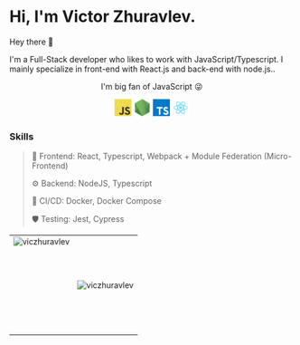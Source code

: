 # Hi, I'm Victor Zhuravlev.

Hey there 👋

I'm a Full-Stack developer who likes to work with JavaScript/Typescript. I mainly specialize in front-end with React.js and back-end with node.js..

<div align="center">
  <p>I'm big fan of JavaScript 😜</p>
  <code><img height="30" src="https://raw.githubusercontent.com/github/explore/80688e429a7d4ef2fca1e82350fe8e3517d3494d/topics/javascript/javascript.png"></code>
  <code><img height="30" src="https://raw.githubusercontent.com/github/explore/80688e429a7d4ef2fca1e82350fe8e3517d3494d/topics/nodejs/nodejs.png"></code>   
  <code><img height="30" src="https://raw.githubusercontent.com/github/explore/80688e429a7d4ef2fca1e82350fe8e3517d3494d/topics/typescript/typescript.png"></code>
  <code><img height="30" src="https://raw.githubusercontent.com/github/explore/80688e429a7d4ef2fca1e82350fe8e3517d3494d/topics/react/react.png"></code>
</div>

### Skills

> 🎨 Frontend: React, Typescript, Webpack + Module Federation (Micro-Frontend)
> 
> ⚙️ Backend: NodeJS, Typescript
> 
> 🚀 CI/CD: Docker, Docker Compose
> 
> 🛡 Testing: Jest, Cypress

<table>
    <tbody>
        <tr style="border: none;">
            <td style="border: none;"><img align="left" height="170px" src="https://github-readme-stats.vercel.app/api/top-langs?username=viczhuravlev&show_icons=true&locale=en&layout=compact" alt="viczhuravlev" /></td>
            <td style="border: none;"><img align="center" height="170px" src="https://github-readme-streak-stats.herokuapp.com/?user=viczhuravlev&" alt="viczhuravlev" /></td>
        </tr>
    </tbody>
</table>
